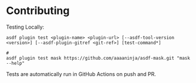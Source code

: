 # Contributing

Testing Locally:

```shell
asdf plugin test <plugin-name> <plugin-url> [--asdf-tool-version <version>] [--asdf-plugin-gitref <git-ref>] [test-command*]

#
asdf plugin test mask https://github.com/aaaaninja/asdf-mask.git "mask --help"
```

Tests are automatically run in GitHub Actions on push and PR.
